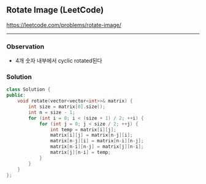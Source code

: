 ## Rotate Image (LeetCode)

<https://leetcode.com/problems/rotate-image/>

---
### Observation

 - 4개 숫자 내부에서 cyclic rotated된다

### Solution

```C++
class Solution {
public:
    void rotate(vector<vector<int>>& matrix) {
        int size = matrix[0].size();
        int n = size - 1;
        for (int i = 0; i < (size + 1) / 2; ++i) {
            for (int j = 0; j < size / 2; ++j) {
                int temp = matrix[i][j];
                matrix[i][j] = matrix[n-j][i];
                matrix[n-j][i] = matrix[n-i][n-j];
                matrix[n-i][n-j] = matrix[j][n-i];
                matrix[j][n-i] = temp;
            }
        }
    }
};
```
